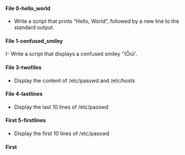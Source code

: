 #### File 0-hello_world
- Write a script that prints “Hello, World”, followed by a new line to the standard output.

#### File 1-confused_smiley
I- Write a script that displays a confused smiley "(Ôo)'.

#### File 3-twofiles
- Display the content of /etc/passwd and /etc/hosts

#### File 4-lastlines
- Display the last 10 lines of /etc/passwd

#### First 5-firstlines
- Display the first 10 lines of /etc/passwd

#### First 
